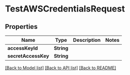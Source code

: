 # TestAWSCredentialsRequest

## Properties

Name | Type | Description | Notes
------------ | ------------- | ------------- | -------------
**accessKeyId** | **String** |  | 
**secretAccessKey** | **String** |  | 

[[Back to Model list]](../README.md#documentation-for-models) [[Back to API list]](../README.md#documentation-for-api-endpoints) [[Back to README]](../README.md)


